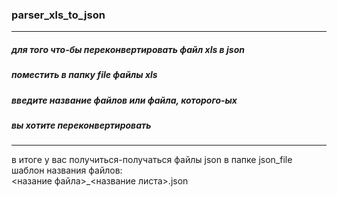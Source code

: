 ### parser_xls_to_json
---------------------------------------------------
##### для того что-бы переконвертировать файл xls в json  
##### поместить в папку file файлы xls  
##### введите название файлов или файла, которого-ых  
##### вы хотите переконвертировать  
---------------------------------------------------
в итоге у вас получиться-получаться файлы json в
папке json_file  
шаблон названия файлов:  
<назание файла>_<название листа>.json
